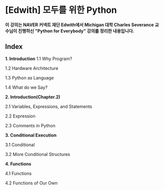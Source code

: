 
# [Edwith] 모두를 위한 Python

**이 강의는 NAVER 커넥트 재단 Edwith에서 Michigan 대학 Charles Severance 교수님이 진행하신 "Python for Everybody" 강의를 정리한 내용입니다.**

## Index

**1. Introduction**
1.1 Why Program?

1.2 Hardware Architecture

1.3 Python as Language

1.4 What do we Say?


**2. Introduction(Chapter.2)**

2.1 Variables, Expressions, and Statements 

2.2 Expression

2.3 Comments in Python


**3. Conditional Execution**

3.1 Conditional

3.2 More Conditional Structures


**4. Functions**

4.1 Functions

4.2 Functions of Our Own